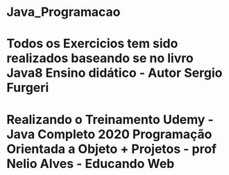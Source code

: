 # Java_Programacao
# Todos os Exercicios tem sido realizados baseando se no livro Java8 Ensino didático - Autor Sergio Furgeri
# Realizando o Treinamento Udemy - Java Completo 2020 Programação Orientada a Objeto + Projetos - prof Nelio Alves - Educando Web 
